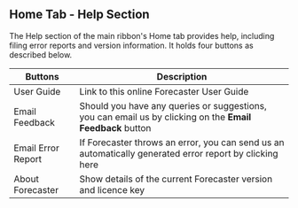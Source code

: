
## Home Tab - Help Section
The Help section of the main ribbon's Home tab provides help, including filing error reports and version information. It holds four buttons as described below.


| Buttons                  | Description                                                                                         |
|-----------------------|-----------------------------------------------------------------------------------------------------|
| User Guide | Link to this online Forecaster User Guide                           |
| Email Feedback        | Should you have any queries or suggestions, you can email us by clicking on the **Email Feedback** button |
| Email Error Report        | If Forecaster throws an error, you can send us an automatically generated error report by clicking here |
| About Forecaster      | Show details of the current Forecaster version and licence key            